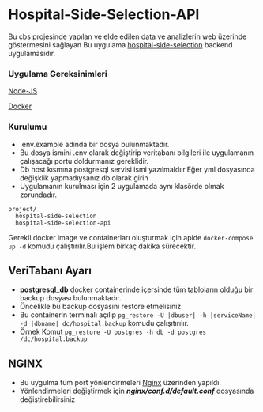 # Hospital-Side-Selection-API

Bu cbs projesinde yapılan ve elde edilen data ve analizlerin web üzerinde göstermesini sağlayan Bu uygulama [hospital-side-selection](https://github.com/Anil-Can/hospital-side-selection) backend uygulamasıdır.


### Uygulama Gereksinimleri

[Node-JS](https://nodejs.org/en/)

[Docker](https://www.docker.com/)

### Kurulumu

- .env.example adında bir dosya bulunmaktadır.
- Bu dosya ismini .env olarak değiştirip veritabanı bilgileri ile uygulamanın çalışacağı portu doldurmanız gereklidir.
- Db host kısmına postgresql servisi ismi yazılmaldıır.Eğer yml dosyasında değişklik yapmadıysanız db olarak girin
- Uygulamanın kurulması için 2 uygulamada aynı klasörde olmak zorundadır.

```
project/
  hospital-side-selection
  hospital-side-selection-api
```
Gerekli docker image ve containerları oluşturmak için apide ```docker-compose up -d``` komudu çalıştırılır.Bu işlem birkaç dakika sürecektir.

## VeriTabanı Ayarı
- <b>postgresql_db</b>  docker containerinde içersinde tüm tabloların olduğu bir backup dosyası bulunmaktadır.
- Öncelikle bu backup dosyasını restore etmelisiniz.
- Bu containerin terminalı açılıp ```pg_restore -U |dbuser| -h |serviceName| -d |dbname| dc/hospital.backup``` komudu çalışıtırılır.
- Örnek Komut ```pg_restore -U postgres -h db -d postgres /dc/hospital.backup```

## NGINX

- Bu uygulma tüm port yönlendirmeleri [Nginx](https://www.nginx.com/) üzerinden yapıldı.
- Yönlendirmeleri değiştirmek için ***nginx/conf.d/default.conf*** dosyasında değiştirebilirsiniz

